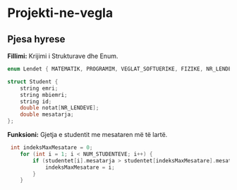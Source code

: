 # Projekti-ne-vegla
## Pjesa hyrese
**Fillimi:** Krijimi i Strukturave dhe Enum.
```cpp
enum Lendet { MATEMATIK, PROGRAMIM, VEGLAT_SOFTUERIKE, FIZIKE, NR_LENDEVE };

struct Student {
    string emri;
    string mbiemri;
    string id;
    double notat[NR_LENDEVE];
    double mesatarja;
};
```
**Funksioni:** Gjetja e studentit me mesataren më të lartë.
```cpp
 int indeksMaxMesatare = 0;
    for (int i = 1; i < NUM_STUDENTEVE; i++) {
        if (studentet[i].mesatarja > studentet[indeksMaxMesatare].mesatarja) {
            indeksMaxMesatare = i;
        }
    }
```
